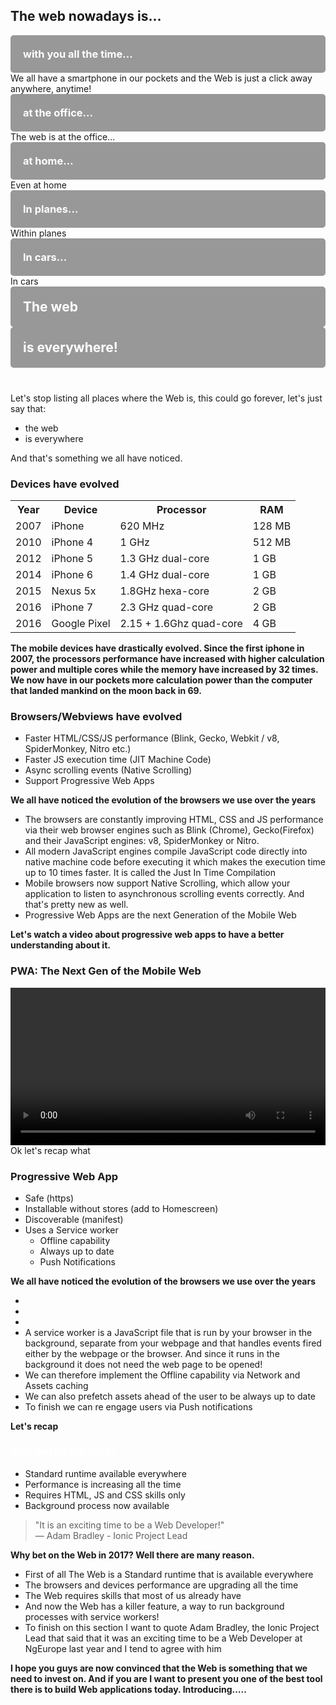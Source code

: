 <section>
    <h1>The web nowadays is...</h1>
</section>

<section data-background-video="./img/mobiles.mp4" data-background-video-loop data-background-color="#fff" data-background-video-playbackRate="0.7" data-background-style="cover">
    <div layout="column" layout-align="center center" h100>
       <div style="background-color: rgba(0, 0, 0, 0.4); padding: 20px; border-radius: 5px;">
            <h3 style="color:#fff; margin:0">with you all the time...</h3>
        </div>
    </div>
    <aside class="notes">
        We all have a smartphone in our pockets and the Web is just a click away anywhere, anytime!
    </aside>
</section>

<section data-background-video="./img/office_cat.mp4" data-background-video-loop data-background-color="#fff" data-background-style="cover">
    <div layout="column" layout-align="center center" h100>
       <div style="background-color: rgba(0, 0, 0, 0.4); padding: 20px; border-radius: 5px;">
            <h3 style="color:#fff; margin:0">at the office...</h3>
        </div>
    </div>
    <aside class="notes">
        The web is at the office...
    </aside>
</section>

<section data-background-video="./img/tv.mp4" data-background-video-loop data-background-color="#fff" data-background-style="cover">
    <div layout="column" layout-align="center center" h100>
       <div style="background-color: rgba(0, 0, 0, 0.4); padding: 20px; border-radius: 5px;">
            <h3 style="color:#fff; margin:0">at home...</h3>
        </div>
    </div>
    <aside class="notes">
        Even at home
    </aside>
</section>

<section data-background-image="./img/plane_seets.jpg" class="stretch">
    <div layout="column" layout-align="center center" h100>
       <div style="background-color: rgba(0, 0, 0, 0.4); padding: 20px; border-radius: 5px;">
            <h3 style="color:#fff; margin:0">In planes...</h3>
        </div>
    </div>
    <aside class="notes">
        Within planes
    </aside>
</section>

<section data-background-image="./img/tesla_dashboard.jpg" class="stretch">
    <div layout="column" layout-align="center center" h100>
       <div style="background-color: rgba(0, 0, 0, 0.4); padding: 20px; border-radius: 5px;">
            <h3 style="color:#fff; margin:0">In cars...</h3>
        </div>
    </div>
    <aside class="notes">
        In cars
    </aside>
</section>


<section data-background-image="../../img/meme/everywhere.png" class="stretch">
    <div layout="column" layout-align="space-between center" h100>
        <div class="fragment" style="background-color: rgba(0, 0, 0, 0.4); padding: 20px; border-radius: 5px;">
            <h1 style="color:#fff; margin:0">The web</h1>
        </div>
        <span flex></span>
        <div class="fragment" style="background-color: rgba(0, 0, 0, 0.4); padding: 20px; border-radius: 5px; margin-bottom: 40px">
            <h1 style="color:#fff; margin:0">is everywhere!</h1>
        </div>
    </div>
    <aside class="notes">
        Let's stop listing all places where the Web is, this could go forever, let's just say that: 
        <ul>
            <li>the web</li>
            <li>is everywhere</li>
        </ul>
        And that's something we all have noticed.
        <b></b>
    </aside>
</section>

<section data-background-video="./img/iphone_evolution.mp4" data-background-video-loop data-background-color="#fff"  class="stretch video-opacity-30">
    <div layout="column" layout-align="center center" h100>
       <h3>Devices have evolved</h3>
        <table>
            <tr class="fragment">
                <th>Year</th>
                <th>Device</th>
                <th>Processor</th>
                <th>RAM</th>
            </tr>
            <tr  class="fragment">
                <td>2007</td>
                <td>iPhone</td>
                <td>620 MHz</td>
                <td>128 MB</td>
            </tr>
            <tr  class="fragment">
                <td>2010</td>
                <td>iPhone 4</td>
                <td>1 GHz</td>
                <td>512 MB</td>
            </tr>
            <tr  class="fragment">
                <td>2012</td>
                <td>iPhone 5</td>
                <td>1.3 GHz dual-core</td>
                <td>1 GB</td>
            </tr>
            <tr  class="fragment">
                <td>2014</td>
                <td>iPhone 6</td>
                <td>1.4 GHz dual-core</td>
                <td>1 GB</td>
            </tr>
            <tr  class="fragment">
                <td>2015</td>
                <td>Nexus 5x</td>
                <td>1.8GHz hexa-core </td>
                <td>2 GB</td>
            </tr>
            <tr  class="fragment">
                <td>2016</td>
                <td>iPhone 7</td>
                <td>2.3 GHz quad-core</td>
                <td>2 GB</td>
            </tr>
            <tr  class="fragment">
                <td>2016</td>
                <td>Google Pixel</td>
                <td>2.15 + 1.6Ghz quad-core</td>
                <td>4 GB</td>
            </tr>
        </table>
    </div>
    <aside class="notes">
        <b>The mobile devices have drastically evolved. Since the first iphone in 2007, the processors performance have increased with higher calculation power and multiple cores while the memory have increased by 32 times.</b>
        <br/>
        <b>We now have in our pockets more calculation power than the computer that landed mankind on the moon back in 69.</b>
    </aside>
</section>
 <!-- 
<section data-background-video="./img/unleashed.mp4" data-background-video-loop data-background-color="#000" data-background-style="cover">
    <div class="fragment" style="background-color: rgba(0, 0, 0, 0.4); padding: 20px; border-radius: 5px;">
        <img src="../../img/js-logo.png" width="15%" class="img-plain"/>
        <h3 style="color:#fff; margin:0">JavaScript has evolved</h3>
        <ul>
            <li class="fragment">Asynchronous (promises, async, await)</li>
            <li class="fragment">Modules</li>
            <li class="fragment">Classes</li>
            <li class="fragment">Better IDEs support</li>
        </ul>
        <h4 class="fragment green">The most popular language in the world</h4>-->
        <!-- "https://stackoverflow.com/insights/survey/2017#technology-programming-languages" -->
    <!-- </div>
    
    <aside class="notes">and so much more, which makes it according to stackoverflow survey 2017: The most popular language in the world  </aside>
</section> -->

<section data-background-image="./img/browsers.png" data-autoplay data-background-video-loop data-background-color="#fff"  data-background-video-playbackRate="0.02" class="video-opacity-30">
        <h3>Browsers/Webviews have evolved</h3>
        <ul>
            <li class="fragment">Faster HTML/CSS/JS performance (Blink, Gecko, Webkit / v8, SpiderMonkey, Nitro etc.)</li>
            <li class="fragment">Faster JS execution time (JIT Machine Code)</li>
            <li class="fragment">Async scrolling events (Native Scrolling)</li>
            <li class="fragment">Support Progressive Web Apps</li>
        </ul>    
    <aside class="notes">
        <b>We all have noticed the evolution of the browsers we use over the years</b>
        <ul>
            <li>The browsers are constantly improving HTML, CSS and JS performance via their web browser engines such as Blink (Chrome), Gecko(Firefox) and their JavaScript engines: v8, SpiderMonkey or Nitro.</li>
            <li>All modern JavaScript engines compile JavaScript code directly into native machine code before executing it which makes the execution time up to 10 times faster. It is called the Just In Time Compilation</li>
            <li>Mobile browsers now support Native Scrolling, which allow your application to listen to asynchronous scrolling events correctly. And that's pretty new as well.</li>
            <li>Progressive Web Apps are the next Generation of the Mobile Web</li>
        </ul>
        <b>Let's watch a video about progressive web apps to have a better understanding about it.</b>
    </aside>
</section>

<section data-background-color="#000">
        <h3>PWA: The Next Gen of the Mobile Web</h3>
        <!--youtube-dl -v https://www.youtube.com/watch?v=3tb-1MWg44Y --skip-download --sub-format vtt --write-sub-->
        <video width="100%" controls data-autoplay>
            <source src="./img/mobile_web_next_gen.mp4" type="video/mp4">
            <track src="./img/mobile_web_next_gen.vtt" label="English" kind="captions" srclang="en-us" default >
            Your browser does not support the video tag.
        </video>
    <aside class="notes">
        Ok let's recap what
    </aside>
</section>

<section>
    <h3>Progressive Web App</h3>
    <ul>
        <li class="fragment">Safe (https)</li>
        <li class="fragment">Installable without stores (add to Homescreen)</li>
        <li class="fragment">Discoverable (manifest)</li>
        <li class="fragment">Uses a Service worker
            <ul>
                <li class="fragment">Offline capability</li>
                <li class="fragment">Always up to date</li>
                <li class="fragment">Push Notifications</li>
            </ul>
        </li>
    </ul>
    <aside class="notes">
        <b>We all have noticed the evolution of the browsers we use over the years</b>
        <ul>
            <li></li>
            <li></li>
            <li></li>
            <li>A service worker is a JavaScript file that is run by your browser in the background, separate from your webpage and that handles events fired either by the webpage or the browser. And since it runs in the background it does not need the web page to be opened!</li>
            <li>We can therefore implement the Offline capability via Network and Assets caching</li>
            <li>We can also prefetch assets ahead of the user to be always up to date</li>
            <li>To finish we can re engage users via Push notifications</li>
        </ul>
        <b>Let's recap</b>
    </aside>
</section>

<section>
    <h3 style="color:#fff;">Why bet on the Web?</h3>
    <ul>
        <li class="fragment">Standard runtime available everywhere</li>
        <li class="fragment">Performance is increasing all the time</li>
        <li class="fragment">Requires HTML, JS and CSS skills only</li>
        <li class="fragment">Background process now available</li>
    </ul>
    <blockquote class="fragment">
        "It is an exciting time to be a Web Developer!"
        <footer>— Adam Bradley - Ionic Project Lead</footer>
    </blockquote>
    <aside class="notes">
        <b>Why bet on the Web in 2017? Well there are many reason.</b>
        <ul>
            <li>First of all The Web is a Standard runtime that is available everywhere</li>
            <li>The browsers and devices performance are upgrading all the time</li>
            <li>The Web requires skills that most of us already have</li>
            <li>And now the Web has a killer feature, a way to run background processes with service workers!</li>
            <li>To finish on this section I want to quote Adam Bradley, the Ionic Project Lead that said that it was an exciting time to be a Web Developer at NgEurope last year and I tend to agree with him</li>
        </ul>
        <b>I hope you guys are now convinced that the Web is something that we need to invest on. And if you are I want to present you one of the best tool there is to build Web applications today. Introducing.....</b>
    </aside>
</section>